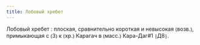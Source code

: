 ```yaml
---
title: Лобовый хребет
---
```


Лобовый хребет
: плоская, сравнительно короткая и невысокая ⦅возв.⦆, примыкающая с ⦅З⦆ к ⦅хр.⦆ Карагач в ⦅масс.⦆ Кара-Даг#1 ⦃Д8⦄.
